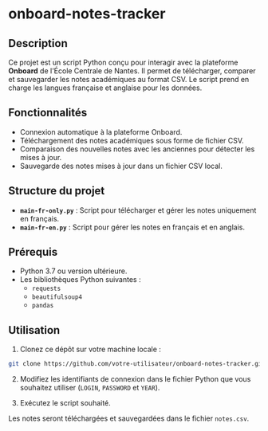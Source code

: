 # onboard-notes-tracker

## Description

Ce projet est un script Python conçu pour interagir avec la plateforme **Onboard** de l'École Centrale de Nantes. Il permet de télécharger, comparer et sauvegarder les notes académiques au format CSV. Le script prend en charge les langues française et anglaise pour les données.

## Fonctionnalités

- Connexion automatique à la plateforme Onboard.
- Téléchargement des notes académiques sous forme de fichier CSV.
- Comparaison des nouvelles notes avec les anciennes pour détecter les mises à jour.
- Sauvegarde des notes mises à jour dans un fichier CSV local.

## Structure du projet

- **`main-fr-only.py`** : Script pour télécharger et gérer les notes uniquement en français.
- **`main-fr-en.py`** : Script pour gérer les notes en français et en anglais.

## Prérequis

- Python 3.7 ou version ultérieure.
- Les bibliothèques Python suivantes :
  - `requests`
  - `beautifulsoup4`
  - `pandas`

## Utilisation
1. Clonez ce dépôt sur votre machine locale :
```bash
git clone https://github.com/votre-utilisateur/onboard-notes-tracker.git
```

2. Modifiez les identifiants de connexion dans le fichier Python que vous souhaitez utiliser (`LOGIN`, `PASSWORD` et `YEAR`).

3. Exécutez le script souhaité.

Les notes seront téléchargées et sauvegardées dans le fichier `notes.csv`.
